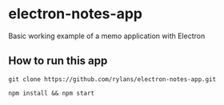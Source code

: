 # electron-notes-app
Basic working example of a memo application with Electron

## How to run this app

`git clone https://github.com/rylans/electron-notes-app.git`

`npm install && npm start`
